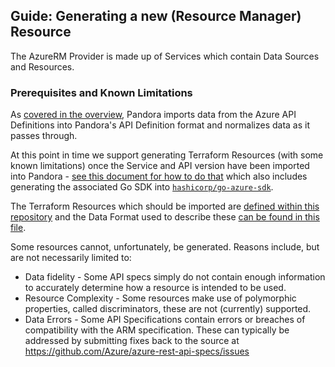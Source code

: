 ## Guide: Generating a new (Resource Manager) Resource

The AzureRM Provider is made up of Services which contain Data Sources and Resources.

### Prerequisites and Known Limitations

As [covered in the overview](README.md), Pandora imports data from the Azure API Definitions into Pandora's API Definition format and normalizes data as it passes through.

At this point in time we support generating Terraform Resources (with some known limitations) once the Service and API version have been imported into Pandora - [see this document for how to do that](resource-manager-service-import.md) which also includes generating the associated Go SDK into [`hashicorp/go-azure-sdk`](https://github.com/hashicorp/go-azure-sdk).

The Terraform Resources which should be imported are [defined within this repository](../config/resources) and the Data Format used to describe these [can be found in this file](../config/resources/README.md).

Some resources cannot, unfortunately, be generated. Reasons include, but are not necessarily limited to:

* Data fidelity - Some API specs simply do not contain enough information to accurately determine how a resource is intended to be used.
* Resource Complexity - Some resources make use of polymorphic properties, called discriminators, these are not (currently) supported.
* Data Errors - Some API Specifications contain errors or breaches of compatibility with the ARM specification. These can typically be addressed by submitting fixes back to the source at https://github.com/Azure/azure-rest-api-specs/issues
